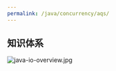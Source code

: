 ```yaml
---
permalink: /java/concurrency/aqs/
---
```


## 知识体系

![java-io-overview.jpg](https://caohonghua.github.io/java-worker/assets/images/java/io/overview/java-io-overview.jpg)

